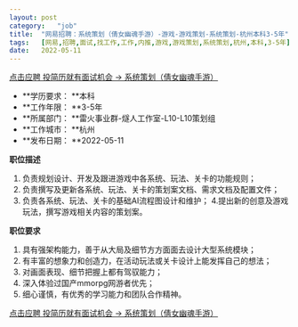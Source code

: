```yaml
---
layout:	post
category:	"job"
title:	"网易招聘：系统策划（倩女幽魂手游）-游戏-游戏策划-系统策划-杭州本科3-5年"
tags:	[网易,招聘,面试,找工作,工作,内推,游戏,游戏策划,系统策划,杭州,本科,3-5年]
date:	2022-05-11
---
```


[点击应聘 投简历就有面试机会 -> 系统策划（倩女幽魂手游）](http://mobile.bole.netease.com/bole/boleDetail?id=13920&employeeId=346f03c3cda5f04c&key=all)



- **学历要求： **本科
- **工作年限： **3-5年
- **所属部门： **雷火事业群-燧人工作室-L10-L10策划组
- **工作城市： **杭州
- **发布日期： **2022-05-11



**职位描述**
1. 负责规划设计、开发及跟进游戏中各系统、玩法、关卡的功能规则；
2. 负责撰写及更新各系统、玩法、关卡的策划案文档、需求文档及配置文件；
3. 负责各系统、玩法、关卡的基础AI流程图设计和维护；
4.提出新的创意及游戏玩法，撰写游戏相关内容的策划案。



**职位要求**
1. 具有强架构能力，善于从大局及细节方方面面去设计大型系统模块；
2. 有丰富的想象力和创造力，在活动玩法或关卡设计上能发挥自己的想法；
3. 对画面表现、细节把握上都有驾驭能力；
4. 深入体验过国产mmorpg网游者优先；
5. 细心谨慎，有优秀的学习能力和团队合作精神。



[点击应聘 投简历就有面试机会 -> 系统策划（倩女幽魂手游）](http://mobile.bole.netease.com/bole/boleDetail?id=13920&employeeId=346f03c3cda5f04c&key=all)
